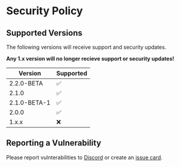 # Security Policy

## Supported Versions
The following versions will receive support and security updates.

**Any 1.x version will no longer recieve support or security updates!**

| Version | Supported          |
| ------- | ------------------ |
| 2.2.0-BETA | ✅ |
|2.1.0 | ✅ |
| 2.1.0-BETA-1 | ✅ |
|  2.0.0   | :white_check_mark: |
| 1.x.x   | :x: |
## Reporting a Vulnerability

Please report vulnterabilities to [Discord](https://discord.negative.games) or create an [issue card](https://github.com/Negative-Games/Framework/issues).
